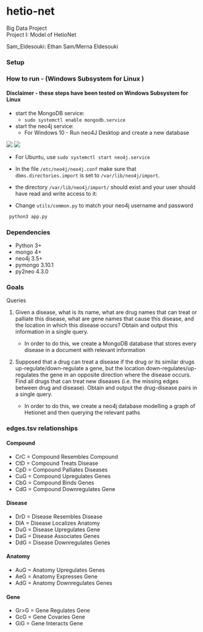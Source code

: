 # hetio-net
Big Data Project  
Project I: Model of HetioNet

Sam_Eldesouki: Ethan Sam/Merna Eldesouki

### Setup

### How to run - (Windows Subsystem for Linux )
#### Disclaimer - these steps have been tested on Windows Subsystem for Linux

- start the MongoDB service:
    - `sudo systemctl enable mongodb.service`
- start the neo4j service:
  - For Windows 10 
        - Run neo4J Desktop and create a new database 

![](https://media.discordapp.net/attachments/688449265227268174/692893417289678908/unknown.png)
![](https://media.discordapp.net/attachments/688449265227268174/692895470854471730/unknown.png)

  - For Ubuntu, use `sudo systemctl start neo4j.service`
- In the file `/etc/neo4j/neo4j.conf` make sure that `dbms.directories.import` is set to `/var/lib/neo4j/import`.
- the directory `/var/lib/neo4j/import/` should exist and your user should have read and write access to it:

- Change `utils/common.py` to match your neo4j username and password


```bash terminal 
 python3 app.py 
```

### Dependencies

- Python 3+
- mongo 4+
- neo4j 3.5+
- pymongo 3.10.1
- py2neo 4.3.0

### Goals

Queries

1. Given a disease, what is its name, what are drug names
that can treat or palliate this disease, what are gene
names that cause this disease, and the location in which this disease
occurs? Obtain and output this information in a single
query.
    - In order to do this, we  create a MongoDB database that stores 
    every disease in a document with relevant information

1. Supposed that a drug can treat a disease if the drug or
its similar drugs up-regulate/down-regulate a gene, but
the location down-regulates/up-regulates the gene in
an opposite direction where the disease occurs. Find all
drugs that can treat new diseases (i.e. the missing
edges between drug and disease). Obtain and output
the drug-disease pairs in a single query.

    - In order to do this, we create a neo4j database 
    modelling a graph of Hetionet and then querying the relevant paths

### edges.tsv relationships

#### Compound
- CrC = Compound Resembles Compound
- CtD = Compound Treats Disease
- CpD = Compound Palliates Diseases
- CuG = Compound Upregulates Genes
- CbG = Compound Binds Genes
- CdG = Compound Downregulates Gene

#### Disease
- DrD = Disease Resembles Disease
- DlA = Disease Localizes Anatomy
- DuG = Disease Upregulates Gene
- DaG = Disease Associates Genes
- DdG = Disease Downregulates Genes

#### Anatomy
- AuG = Anatomy Upregulates Genes
- AeG = Anatomy Expresses Gene
- AdG = Anatomy Downregulates Genes

#### Gene
- Gr>G = Gene Regulates Gene
- GcG = Gene Covaries Gene
- GiG = Gene Interacts Gene
